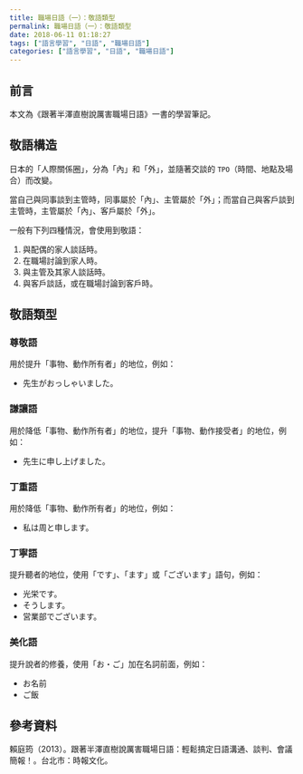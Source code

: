 ```yaml
---
title: 職場日語（一）：敬語類型
permalink: 職場日語（一）：敬語類型
date: 2018-06-11 01:18:27
tags: ["語言學習", "日語", "職場日語"]
categories: ["語言學習", "日語", "職場日語"]
---
```


## 前言

本文為《跟著半澤直樹說厲害職場日語》一書的學習筆記。

## 敬語構造

日本的「人際關係圈」，分為「內」和「外」，並隨著交談的 `TPO`（時間、地點及場合）而改變。

當自己與同事談到主管時，同事屬於「內」、主管屬於「外」；而當自己與客戶談到主管時，主管屬於「內」、客戶屬於「外」。

一般有下列四種情況，會使用到敬語：

1. 與配偶的家人談話時。
2. 在職場討論到家人時。
3. 與主管及其家人談話時。
4. 與客戶談話，或在職場討論到客戶時。

## 敬語類型

### 尊敬語

用於提升「事物、動作所有者」的地位，例如：

- 先生がおっしゃいました。

### 謙讓語

用於降低「事物、動作所有者」的地位，提升「事物、動作接受者」的地位，例如：

- 先生に申し上げました。

### 丁重語

用於降低「事物、動作所有者」的地位，例如：

- 私は周と申します。

### 丁寧語

提升聽者的地位，使用「です」、「ます」或「ございます」語句，例如：

- 光栄です。
- そうします。
- 営業部でございます。

### 美化語

提升說者的修養，使用「お・ご」加在名詞前面，例如：

- お名前
- ご飯

## 參考資料

賴庭筠（2013）。跟著半澤直樹說厲害職場日語：輕鬆搞定日語溝通、談判、會議簡報！。台北市：時報文化。

